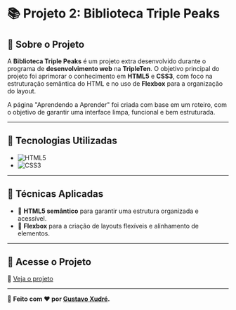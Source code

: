 # 📚 Projeto 2: Biblioteca Triple Peaks  

## 📌 Sobre o Projeto  

A **Biblioteca Triple Peaks** é um projeto extra desenvolvido durante o programa de **desenvolvimento web** na **TripleTen**. O objetivo principal do projeto foi aprimorar o conhecimento em **HTML5** e **CSS3**, com foco na estruturação semântica do HTML e no uso de **Flexbox** para a organização do layout.  

A página "Aprendendo a Aprender" foi criada com base em um roteiro, com o objetivo de garantir uma interface limpa, funcional e bem estruturada.  

---  

## 🚀 Tecnologias Utilizadas  

- ![HTML5](https://img.shields.io/badge/HTML5-%23E34F26.svg?style=flat&logo=html5&logoColor=white)  
- ![CSS3](https://img.shields.io/badge/CSS3-%231572B6.svg?style=flat&logo=css3&logoColor=white)  

---  

## 🎯 Técnicas Aplicadas  

- 🎨 **HTML5 semântico** para garantir uma estrutura organizada e acessível.  
- 📏 **Flexbox** para a criação de layouts flexíveis e alinhamento de elementos.  

---  

## 🔗 Acesse o Projeto  

🔗 [Veja o projeto](https://gxudre.github.io/web_project_howToLean/)  

---  

🔹 **Feito com ❤️ por [Gustavo Xudré](https://www.linkedin.com/in/gustavo-xudre/).**  
